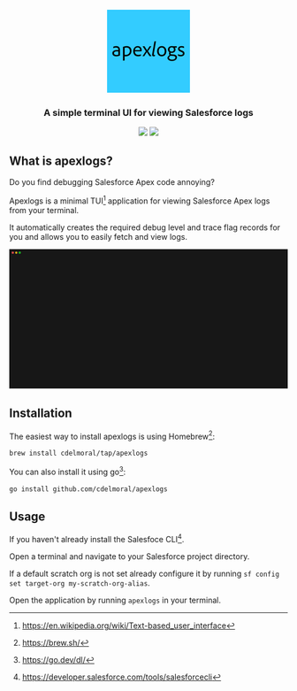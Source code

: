 <p align="center">
  <img src="images/apexlogs-logo.png" alt="Logo" width="150">

  <h3 align="center">A simple terminal UI for viewing Salesforce logs</h3>

  <p align="center">
    <img src="https://github.com/cdelmoral/apexlogs/actions/workflows/release.yml/badge.svg"/>
    <img src="https://github.com/cdelmoral/apexlogs/actions/workflows/build.yml/badge.svg?branch=main"/>
  </p>
</p>

## What is apexlogs?

Do you find debugging Salesforce Apex code annoying?

Apexlogs is a minimal TUI[^1] application for viewing Salesforce Apex logs from
your terminal.

It automatically creates the required debug level and trace flag records for you
and allows you to easily fetch and view logs.

![Demo](images/demo.gif)

## Installation

The easiest way to install apexlogs is using Homebrew[^2]:

```sh
brew install cdelmoral/tap/apexlogs
```

You can also install it using go[^3]:

```sh
go install github.com/cdelmoral/apexlogs
```

## Usage

If you haven't already install the Salesfoce CLI[^4].

Open a terminal and navigate to your Salesforce project directory.

If a default scratch org is not set already configure it by running
`sf config set target-org my-scratch-org-alias`.

Open the application by running `apexlogs` in your terminal.

[^1]: <https://en.wikipedia.org/wiki/Text-based_user_interface>
[^2]: <https://brew.sh/>
[^3]: <https://go.dev/dl/>
[^4]: <https://developer.salesforce.com/tools/salesforcecli>

